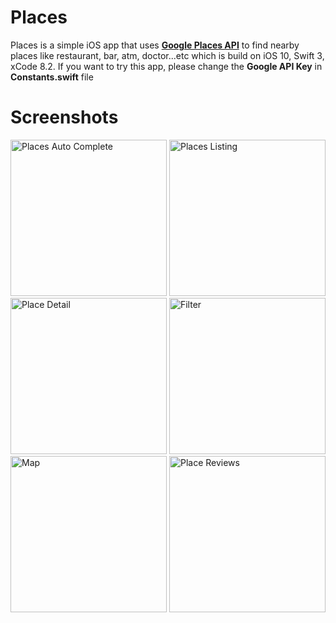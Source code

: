 # Places

Places is a simple iOS app that uses **[Google Places API](https://developers.google.com/places/web-service/)** to find nearby places like restaurant, bar, atm, doctor...etc which is build on iOS 10, Swift 3, xCode 8.2. If you want to try this app, please change the **Google API Key** in **Constants.swift** file


# Screenshots

<img src="https://github.com/railskarthi/Places/blob/master/Screenshot/1.jpg" alt="Places Auto Complete" width="250"/> <img src="https://github.com/railskarthi/Places/blob/master/Screenshot/2.jpg" alt="Places Listing" width="250"/> <img src="https://github.com/railskarthi/Places/blob/master/Screenshot/3.jpg" alt="Place Detail" width="250"/> <img src="https://github.com/railskarthi/Places/blob/master/Screenshot/4.jpg" alt="Filter" width="250"/> <img src="https://github.com/railskarthi/Places/blob/master/Screenshot/5.jpg" alt="Map" width="250"/> <img src="https://github.com/railskarthi/Places/blob/master/Screenshot/6.jpg" alt="Place Reviews" width="250"/> 

